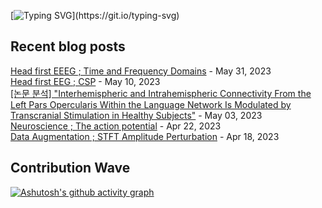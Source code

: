 
[![Typing SVG](https://readme-typing-svg.demolab.com?font=DM+Sans&duration=4000&pause=800&multiline=true&width=435&height=90&lines=Hi%2C+there.;Welcome+to+my+github+page!;Feel+free+to+look+around.)](https://git.io/typing-svg)
## Recent blog posts
[Head first EEEG ; Time and Frequency Domains](https://neurai.tistory.com/47) - May 31, 2023<br>
[Head first EEG ; CSP](https://neurai.tistory.com/46) - May 10, 2023<br>
[[논문 분석] "Interhemispheric and Intrahemispheric Connectivity From the Left Pars Opercularis Within the Language Network Is Modulated by Transcranial Stimulation in Healthy Subjects"](https://neurai.tistory.com/44) - May 03, 2023<br>
[Neuroscience ; The action potential](https://neurai.tistory.com/43) - Apr 22, 2023<br>
[Data Augmentation ; STFT Amplitude Perturbation](https://neurai.tistory.com/42) - Apr 18, 2023<br>

## Contribution Wave
[![Ashutosh's github activity graph](https://github-readme-activity-graph.cyclic.app/graph?username=ez-neurai&theme=nord)](https://github.com/ashutosh00710/github-readme-activity-graph)

<br>
